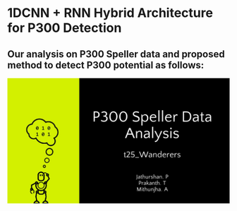 # 1DCNN + RNN Hybrid Architecture for P300 Detection 

## Our analysis on P300 Speller data and proposed method to detect P300 potential as follows:


![Slide 1](slides/Slide2.JPG)